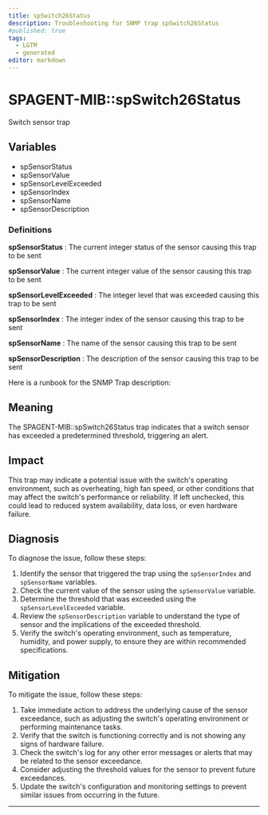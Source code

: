 ```yaml
---
title: spSwitch26Status
description: Troubleshooting for SNMP trap spSwitch26Status
#published: true
tags:
  - LGTM
  - generated
editor: markdown
---
```


# SPAGENT-MIB::spSwitch26Status 

Switch sensor trap 


## Variables


  - spSensorStatus
  - spSensorValue
  - spSensorLevelExceeded
  - spSensorIndex
  - spSensorName
  - spSensorDescription 

### Definitions 


**spSensorStatus** 
: The current integer status of the sensor causing this trap to be sent 

**spSensorValue** 
: The current integer value of the sensor causing this trap to be sent 

**spSensorLevelExceeded** 
: The integer level that was exceeded causing this trap to be sent 

**spSensorIndex** 
: The integer index of the sensor causing this trap to be sent 

**spSensorName** 
: The name of the sensor causing this trap to be sent 

**spSensorDescription** 
: The description of the sensor causing this trap to be sent 


Here is a runbook for the SNMP Trap description:

## Meaning
The SPAGENT-MIB::spSwitch26Status trap indicates that a switch sensor has exceeded a predetermined threshold, triggering an alert.

## Impact
This trap may indicate a potential issue with the switch's operating environment, such as overheating, high fan speed, or other conditions that may affect the switch's performance or reliability. If left unchecked, this could lead to reduced system availability, data loss, or even hardware failure.

## Diagnosis

To diagnose the issue, follow these steps:

1. Identify the sensor that triggered the trap using the `spSensorIndex` and `spSensorName` variables.
2. Check the current value of the sensor using the `spSensorValue` variable.
3. Determine the threshold that was exceeded using the `spSensorLevelExceeded` variable.
4. Review the `spSensorDescription` variable to understand the type of sensor and the implications of the exceeded threshold.
5. Verify the switch's operating environment, such as temperature, humidity, and power supply, to ensure they are within recommended specifications.

## Mitigation

To mitigate the issue, follow these steps:

1. Take immediate action to address the underlying cause of the sensor exceedance, such as adjusting the switch's operating environment or performing maintenance tasks.
2. Verify that the switch is functioning correctly and is not showing any signs of hardware failure.
3. Check the switch's log for any other error messages or alerts that may be related to the sensor exceedance.
4. Consider adjusting the threshold values for the sensor to prevent future exceedances.
5. Update the switch's configuration and monitoring settings to prevent similar issues from occurring in the future.
---




